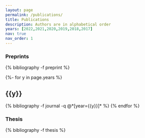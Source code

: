 ```yaml
---
layout: page
permalink: /publications/
title: Publications
description: Authors are in alphabetical order
years: [2022,2021,2020,2019,2018,2017]
nav: true
nav_order: 1
---
```

<!-- _pages/publications.md -->
<div class="publications">


<h3 class="year">Preprints</h3>
{% bibliography -f preprint %}



{%- for y in page.years %}
  <h2 class="year">{{y}}</h2>
  {% bibliography -f journal -q @*[year={{y}}]* %}
{% endfor %}


<h3 class="year">Thesis</h3>
{% bibliography -f thesis %}

</div>
